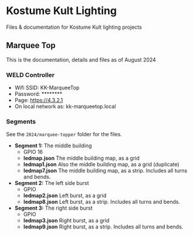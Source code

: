 # Kostume Kult Lighting
Files &amp; documentation for Kostume Kult lighting projects

## Marquee Top

This is the documentation, details and files as of August 2024

### WELD Controller

- Wifi SSID: KK-MarqueeTop
- Password: ********
- Page: https://4.3.2.1
- On local network as: kk-marqueetop.local

### Segments

See the `2024/marquee-topper` folder for the files.

- **Segment 1:** The middle building
  - GPIO 16
  - **ledmap.json** The middle building map, as a grid
  - **ledmap1.json** Also the middle building map, as a grid (duplicate)
  - **ledmap7.json** The middle building map, as a strip. Includes all turns and bends.
- **Segment 2:** The left side burst
  - GPIO
  - **ledmap2.json** Left burst, as a grid 
  - **ledmap8.json** Left burst, as a strip. Includes all turns and bends.
- **Segment 3:** The right side burst
  - GPIO
  - **ledmap3.json** Right burst, as a grid 
  - **ledmap9.json** Right burst, as a strip. Includes all turns and bends.




